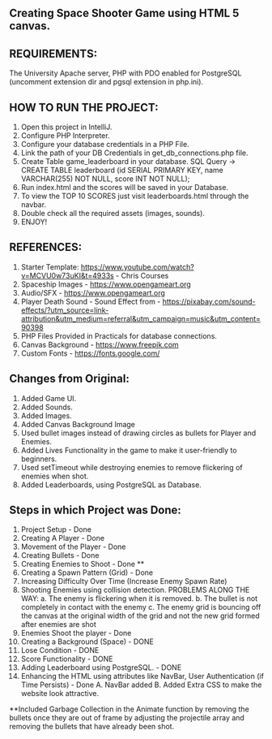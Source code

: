 ## Creating Space Shooter Game using HTML 5 canvas.

## REQUIREMENTS:
The University Apache server, PHP with PDO enabled for PostgreSQL (uncomment extension dir and pgsql extension in php.ini).

## HOW TO RUN THE PROJECT:
1. Open this project in IntelliJ.
2. Configure PHP Interpreter.
3. Configure your database credentials in a PHP File.
4. Link the path of your DB Credentials in get_db_connections.php file.
5. Create Table game_leaderboard in your database. SQL Query -> CREATE TABLE leaderboard (id SERIAL PRIMARY KEY,
                                                                                          name VARCHAR(255) NOT NULL,
                                                                                          score INT NOT NULL);
6. Run index.html and the scores will be saved in your Database.
7. To view the TOP 10 SCORES just visit leaderboards.html through the navbar.
8. Double check all the required assets (images, sounds).
9. ENJOY!  


## REFERENCES:
1. Starter Template: https://www.youtube.com/watch?v=MCVU0w73uKI&t=4933s - Chris Courses
2. Spaceship Images - https://www.opengameart.org
3. Audio/SFX - https://www.opengameart.org
4. Player Death Sound - Sound Effect from - https://pixabay.com/sound-effects/?utm_source=link-attribution&utm_medium=referral&utm_campaign=music&utm_content=90398
5. PHP Files Provided in Practicals for database connections.
6. Canvas Background - https://www.freepik.com
7. Custom Fonts - https://fonts.google.com/

## Changes from Original:
1. Added Game UI.
2. Added Sounds.
3. Added Images.
4. Added Canvas Background Image
5. Used bullet images instead of drawing circles as bullets for Player and Enemies.
6. Added Lives Functionality in the game to make it user-friendly to beginners.
7. Used setTimeout while destroying enemies to remove flickering of enemies when shot.
8. Added Leaderboards, using PostgreSQL as Database.

## Steps in which Project was Done:
1. Project Setup - Done
2. Creating A Player - Done
3. Movement of the Player - Done
4. Creating Bullets - Done
5. Creating Enemies to Shoot - Done **
6. Creating a Spawn Pattern (Grid) - Done
7. Increasing Difficulty Over Time (Increase Enemy Spawn Rate)
8. Shooting Enemies using collision detection.
    PROBLEMS ALONG THE WAY:
    a. The enemy is flickering when it is removed.
    b. The bullet is not completely in contact with the enemy
    c. The enemy grid is bouncing off the canvas at the original width of the grid and not the new grid formed after enemies are shot
9. Enemies Shoot the player - Done
10. Creating a Background (Space) - DONE
11. Lose Condition - DONE
12. Score Functionality - DONE
13. Adding Leaderboard using PostgreSQL. - DONE
14. Enhancing the HTML using attributes like NavBar, User Authentication (if Time Persists) - Done
    A. NavBar added
    B. Added Extra CSS to make the website look attractive.

**Included Garbage Collection in the Animate function by removing the bullets once they are out of frame by adjusting the projectile array and removing the bullets that have already been shot.
